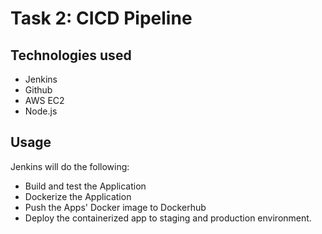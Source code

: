# Task 2: CICD Pipeline

## Technologies used

* Jenkins
* Github
* AWS EC2
* Node.js

## Usage

Jenkins will do the following:
* Build and test the Application
* Dockerize the Application
* Push the Apps' Docker image to Dockerhub
* Deploy the containerized app to staging and production environment.

